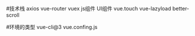 #技术栈
  axios
  vue-router
  vuex
  js组件
  UI组件
  vue.touch
  vue-lazyload
  better-scroll

#环境的类型
vue-cli@3
vue.confing.js